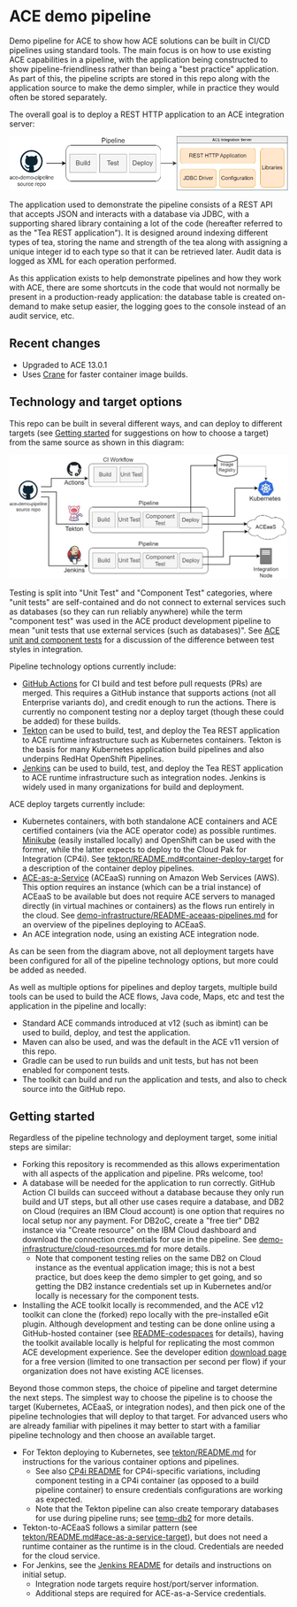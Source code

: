 # ACE demo pipeline

Demo pipeline for ACE to show how ACE solutions can be built in CI/CD pipelines using standard 
tools. The main focus is on how to use existing ACE capabilities in a pipeline, with the application
being constructed to show pipeline-friendliness rather than being a "best practice" application.
As part of this, the pipeline scripts are stored in this repo along with the application source
to make the demo simpler, while in practice they would often be stored separately.

The overall goal is to deploy a REST HTTP application to an ACE integration server:

![Pipeline high-level](/demo-infrastructure/images/pipeline-high-level.png)

The application used to demonstrate the pipeline consists of a REST API that accepts JSON and interacts 
with a database via JDBC, with a supporting shared library containing a lot of the code (hereafter 
referred to as the "Tea REST application"). It is designed around indexing different types of tea, storing
the name and strength of the tea along with assigning a unique integer id to each type so that it can be 
retrieved later. Audit data is logged as XML for each operation performed.

As this application exists to help demonstrate pipelines and how they work with ACE, there are some shortcuts 
in the code that would not normally be present in a production-ready application: the database table is 
created on-demand to make setup easier, the logging goes to the console instead of an audit service, etc. 

## Recent changes

- Upgraded to ACE 13.0.1
- Uses [Crane](https://github.com/google/go-containerregistry/tree/main/cmd/crane) for faster container image builds.

## Technology and target options

This repo can be built in several different ways, and can deploy to different targets (see
[Getting started](#getting-started) for suggestions on how to choose a target) from the same
source as shown in this diagram:

![Pipeline overview](/demo-infrastructure/images/pipelines-overview.jpg)

Testing is split into "Unit Test" and "Component Test" categories, where "unit tests" are self-contained
and do not connect to external services such as databases (so they can run reliably anywhere) while the
term "component test" was used in the ACE product development pipeline to mean "unit tests that use external
services (such as databases)". See 
[ACE unit and component tests](https://community.ibm.com/community/user/integration/blogs/trevor-dolby/2023/03/20/app-connect-enterprise-ace-unit-and-component-test)
for a discussion of the difference between test styles in integration.

Pipeline technology options currently include:

- [GitHub Actions](https://docs.github.com/en/actions/learn-github-actions/understanding-github-actions)
  for CI build and test before pull requests (PRs) are merged. This requires a GitHub instance that supports
  actions (not all Enterprise variants do), and credit enough to run the actions. There is currently no 
  component testing nor a deploy target (though these could be added) for these builds.
- [Tekton](https://tekton.dev/docs/concepts/overview/) can be used to build, test, and deploy the Tea
  REST application to ACE runtime infrastructure such as Kubernetes containers. Tekton is the basis for 
  many Kubernetes application build pipelines and also underpins RedHat OpenShift Pipelines.
- [Jenkins](https://www.jenkins.io/) can be used to build, test, and deploy the Tea REST application 
  to ACE runtime infrastructure such as integration nodes. Jenkins is widely used in many organizations
  for build and deployment.

ACE deploy targets currently include:

- Kubernetes containers, with both standalone ACE containers and ACE certified containers (via the 
  ACE operator code) as possible runtimes. [Minikube](https://minikube.sigs.k8s.io/docs/) (easily installed
  locally) and OpenShift can be used with the former, while the latter expects to deploy to the Cloud
  Pak for Integration (CP4i). See [tekton/README.md#container-deploy-target](tekton/README.md#container-deploy-target)
  for a description of the container deploy pipelines.
- [ACE-as-a-Service](https://www.ibm.com/docs/en/app-connect/13.0?topic=app-connect-enterprise-as-service)
  (ACEaaS) running on Amazon Web Services (AWS). This option requires an instance (which can be a trial instance)
  of ACEaaS to be available but does not require ACE servers to managed directly (in virtual machines or containers)
  as the flows run entirely in the cloud. See [demo-infrastructure/README-aceaas-pipelines.md](demo-infrastructure/README-aceaas-pipelines.md)
  for an overview of the pipelines deploying to ACEaaS.
- An ACE integration node, using an existing ACE integration node.

As can be seen from the diagram above, not all deployment targets have been configured for all of
the pipeline technology options, but more could be added as needed. 

As well as multiple options for pipelines and deploy targets, multiple build tools can be used to 
build the ACE flows, Java code, Maps, etc and test the application in the pipeline and locally:

- Standard ACE commands introduced at v12 (such as ibmint) can be used to build, deploy, and test
  the application.
- Maven can also be used, and was the default in the ACE v11 version of this repo.
- Gradle can be used to run builds and unit tests, but has not been enabled for component tests.
- The toolkit can build and run the application and tests, and also to check source into the GitHub repo.

## Getting started

Regardless of the pipeline technology and deployment target, some initial steps are similar:

- Forking this repository is recommended as this allows experimentation with all aspects of
  the application and pipeline. PRs welcome, too!
- A database will be needed for the application to run correctly. GitHub Action CI builds can
  succeed without a database because they only run build and UT steps, but all other use cases
  require a database, and DB2 on Cloud (requires an IBM Cloud account) is one option that 
  requires no local setup nor any payment. For DB2oC, create a "free tier" DB2 instance via
  "Create resource" on the IBM Cloud dashboard and download the connection credentials for
  use in the pipeline. See [demo-infrastructure/cloud-resources.md](demo-infrastructure/cloud-resources.md)
  for more details.
  - Note that component testing relies on the same DB2 on Cloud instance as the eventual application 
    image; this is not a best practice, but does keep the demo simpler to get going, and so getting
    the DB2 instance credentials set up in Kubernetes and/or locally is necessary for the component tests.
- Installing the ACE toolkit locally is recommended, and the ACE v12 toolkit can clone the
  (forked) repo locally with the pre-installed eGit plugin. Although development and testing
  can be done online using a GitHub-hosted container (see [README-codespaces](README-codespaces.md) 
  for details), having the toolkit available locally is helpful for replicating the most common
  ACE development experience. See the developer edition [download page](https://www.ibm.com/docs/en/app-connect/13.0?topic=enterprise-download-ace-developer-edition-get-started)
  for a free version (limited to one transaction per second per flow) if your organization does
  not have existing ACE licenses.

Beyond those common steps, the choice of pipeline and target determine the next steps. The simplest 
way to choose the pipeline is to choose the target (Kubernetes, ACEaaS, or integration nodes), and
then pick one of the pipeline technologies that will deploy to that target. For advanced users who
are already familiar with pipelines it may better to start with a familiar pipeline technology and
then choose an available target.

- For Tekton deploying to Kubernetes, see [tekton/README.md](tekton/README.md) for instructions
  for the various container options and pipelines. 
  - See also [CP4i README](tekton/os/cp4i/README.md) for CP4i-specific variations, including 
    component testing in a CP4i container (as opposed to a build pipeline container) to ensure 
    credentials configurations are working as expected.
  - Note that the Tekton pipeline can also create temporary databases for use during pipeline runs; see 
    [temp-db2](tekton/temp-db2/README.md) for more details.
- Tekton-to-ACEaaS follows a similar pattern (see [tekton/README.md#ace-as-a-service-target](tekton/README.md#ace-as-a-service-target)),
  but does not need a runtime container as the runtime is in the cloud. Credentials are needed for the
  cloud service.
- For Jenkins, see the [Jenkins README](demo-infrastructure/README-jenkins.md) for details and 
  instructions on initial setup. 
  - Integration node targets require host/port/server information.
  - Additional steps are required for ACE-as-a-Service credentials.

